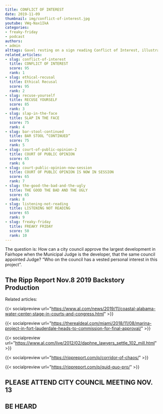 ```yaml
---
title: CONFLICT OF INTEREST
date: 2019-11-09
thumbnail: img/conflict-of-interest.jpg
youtube: VWq-Nax1IkA
categories:
- freaky-friday
- podcast
authors:
- admin
alttags: Gavel resting on a sign reading Conflict of Interest, illustrating concerns about a judges role in approving a Fairhope...
related_articles:
- slug: conflict-of-interest
  title: CONFLICT OF INTEREST
  score: 95
  rank: 1
- slug: ethical-recusal
  title: Ethical Recusal
  score: 95
  rank: 2
- slug: recuse-yourself
  title: RECUSE YOURSELF
  score: 85
  rank: 3
- slug: slap-in-the-face
  title: SLAP IN THE FACE
  score: 75
  rank: 4
- slug: bar-stool-continued
  title: BAR STOOL “CONTINUED”
  score: 75
  rank: 5
- slug: court-of-public-opinion-2
  title: COURT OF PUBLIC OPINION
  score: 65
  rank: 6
- slug: court-public-opinion-now-session
  title: COURT OF PUBLIC OPINION IS NOW IN SESSION
  score: 65
  rank: 7
- slug: the-good-the-bad-and-the-ugly
  title: THE GOOD THE BAD AND THE UGLY
  score: 65
  rank: 8
- slug: listening-not-reading
  title: LISTENING NOT READING
  score: 65
  rank: 9
- slug: freaky-friday
  title: FREAKY FRIDAY
  score: 50
  rank: 10
---
```

The question is: How can a city council approve the largest development in Fairhope when the Municipal Judge is the developer, that the same council appointed Judge? “Who on the council has a vested personal interest in this project”.

## The Ripp Report Nov.8 2019 Backstory Production

Related articles:

{{< socialpreview url="https://www.al.com/news/2019/11/coastal-alabama-water-center-stage-in-courts-and-congress.html" >}}

{{< socialpreview url="https://therealdeal.com/miami/2018/11/08/marina-project-in-fort-lauderdale-heads-to-commission-for-final-approval/" >}}

{{< socialpreview url="https://www.al.com/live/2012/02/daphne_lawyers_settle_102_mill.html" >}}

{{< socialpreview url="https://rippreport.com/p/corridor-of-chaos/" >}}

{{< socialpreview url="https://rippreport.com/p/quid-quo-pro/" >}}

## PLEASE ATTEND CITY COUNCIL MEETING NOV. 13

## BE HEARD
